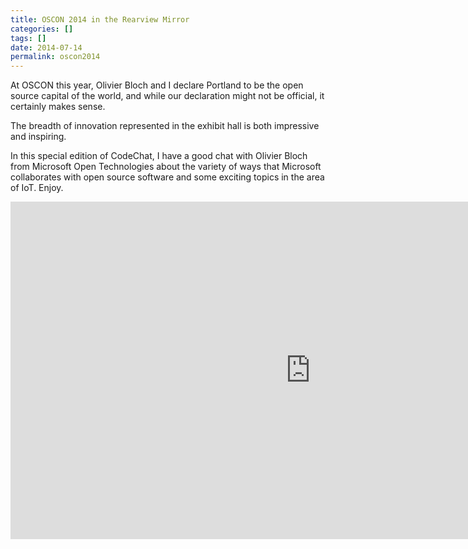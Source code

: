 ```yaml
---
title: OSCON 2014 in the Rearview Mirror
categories: []
tags: []
date: 2014-07-14
permalink: oscon2014
---
```


At OSCON this year, Olivier Bloch and I declare Portland to be the open source capital of the world, and while our declaration might not be official, it certainly makes sense.
<!-- xmore -->

The breadth of innovation represented in the exhibit hall is both impressive and inspiring.

In this special edition of CodeChat, I have a good chat with Olivier Bloch from Microsoft Open Technologies about the variety of ways that Microsoft collaborates with open source software and some exciting topics in the area of IoT. Enjoy.

<iframe src="http://channel9.msdn.com/Shows/codechat/oscon2014-olivier/player?h=540&w=960&format=html5" style="height:540px;width:960px;" allowFullScreen frameBorder="0" scrolling="no"></iframe>